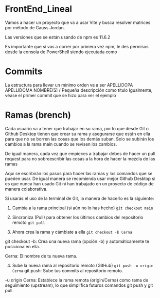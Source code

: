 # FrontEnd_Lineal
Vamos a hacer un proyecto que va a usar Vite y busca resolver matrices por método de Gauss Jordan.

Las versiones que se están usando de npm es 11.6.2

Es importante que si vas a correr por primera vez npm, le des permisos desde la consola de PowerShell siendo ejecutada como

# Commits
La estructura para llevar un mínimo orden va a ser APELLIDOPA APELLIDOMA NOMBRE(S) / Pequeña descripción como título
Igualmente, véase el primer commit que se hizo para ver el ejemplo

# Ramas (brench)
Cada usuario va a tener que trabajar en su rama, por lo que desde Git o Github Desktop tienen que crear su rama y asegurarse que están en ella para que no se borren las cosas que los demás suban. Solo se subirán los cambios a la rama main cuando se revisen los cambios.

De igual manera, cada vez que empieces a trabajar debes de hacer un pull request para no sobreescribir las cosas a la hora de hacer la mezcla de las ramas

Aquí se escribirán los pasos para hacer las ramas y los comandos que se pueden usar. De igual manera se recomienda usar mejor Github Desktop si es que nunca han usado Git ni han trabajado en un proyecto de código de manera colaborativa.

Si usarás el uso de la terminal de Git, la manera de hacerlo es la siguiente:

1. Cambia a la rama principal (si aún no lo has hecho)
`git checkout main`

2. Sincroniza (Pull) para obtener los últimos cambios del repositorio remoto
`git pull`

3. Ahora crea la rama y cámbiate a ella
`git checkout -b Cerna`

git checkout -b: Crea una nueva rama (opción -b) y automáticamente te posiciona en ella.

Cerna: El nombre de tu nueva rama.

4. Sube la nueva rama al repositorio remoto (GitHub)
`git push -u origin Cerna`
git push: Sube tus commits al repositorio remoto.

-u origin Cerna: Establece la rama remota (origin/Cerna) como rama de seguimiento (upstream), lo que simplifica futuros comandos git push y git pull.
